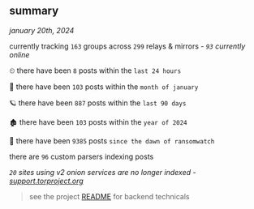 
## summary
_january 20th, 2024_

currently tracking `163` groups across `299` relays & mirrors - _`93` currently online_

⏲ there have been `8` posts within the `last 24 hours`

🦈 there have been `103` posts within the `month of january`

🪐 there have been `887` posts within the `last 90 days`

🏚 there have been `103` posts within the `year of 2024`

🦕 there have been `9385` posts `since the dawn of ransomwatch`

there are `96` custom parsers indexing posts

_`20` sites using v2 onion services are no longer indexed - [support.torproject.org](https://support.torproject.org/onionservices/v2-deprecation/)_

> see the project [README](https://github.com/joshhighet/ransomwatch#ransomwatch--) for backend technicals
